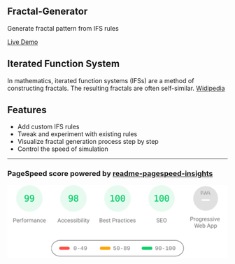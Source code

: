 ## Fractal-Generator
Generate fractal pattern from IFS rules

[Live Demo](https://ankurparihar.github.io/projects/fractal-generator)

## Iterated Function System
In mathematics, iterated function systems (IFSs) are a method of constructing fractals. The resulting fractals are often self-similar. [Widipedia](https://en.wikipedia.org/wiki/Iterated_function_system)

## Features
- Add custom IFS rules
- Tweak and experiment with existing rules
- Visualize fractal generation process step by step
- Control the speed of simulation


<hr>

### PageSpeed score powered by [readme-pagespeed-insights](https://github.com/ankurparihar/readme-pagespeed-insights)
<p align="center">
	<img align="center" src="./pagespeed.svg" width="600px">
</p>